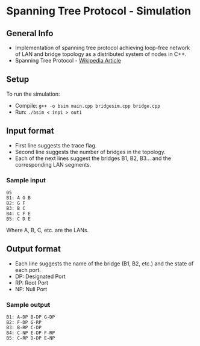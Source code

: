 # Spanning Tree Protocol - Simulation
## General Info
- Implementation of spanning tree protocol achieving loop-free network of LAN and bridge topology as a distributed system of nodes in C++.
- Spanning Tree Protocol - [Wikipedia Article](https://en.wikipedia.org/wiki/Spanning_Tree_Protocol)

## Setup
To run the simulation:
- Compile:  ```g++ -o bsim main.cpp bridgesim.cpp bridge.cpp```
- Run:      ```./bsim < inp1 > out1```

## Input format
- First line suggests the trace flag.
- Second line suggests the number of bridges in the topology.
- Each of the next lines suggest the bridges B1, B2, B3... and the corresponding LAN segments.
### Sample input
```
05
B1: A G B
B2: G F
B3: B C
B4: C F E
B5: C D E
```
Where A, B, C, etc. are the LANs.

## Output format
- Each line suggests the name of the bridge (B1, B2, etc.) and the state of each port.
- DP: Designated Port
- RP: Root Port
- NP: Null Port

### Sample output
```
B1: A-DP B-DP G-DP
B2: F-DP G-RP
B3: B-RP C-DP
B4: C-NP E-DP F-RP
B5: C-RP D-DP E-NP
```



